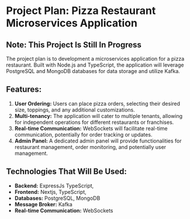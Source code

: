 # Project Plan: Pizza Restaurant Microservices Application

## Note: This Project Is Still In Progress

The project plan is to development a microservices application for a pizza restaurant. Built with Node.js and TypeScript, the application will leverage PostgreSQL and MongoDB databases for data storage and utilize Kafka.

## Features:

1. **User Ordering:** Users can place pizza orders, selecting their desired size, toppings, and any additional customizations.
2. **Multi-tenancy:** The application will cater to multiple tenants, allowing for independent operations for different restaurants or franchises.
3. **Real-time Communication:** WebSockets will facilitate real-time communication, potentially for order tracking or updates.
4. **Admin Panel:** A dedicated admin panel will provide functionalities for restaurant management, order monitoring, and potentially user management.

## Technologies That Will Be Used:

-   **Backend:** ExpressJs TypeScript,
-   **Frontend:** Nextjs, TypeScript,
-   **Databases:** PostgreSQL, MongoDB
-   **Message Broker:** Kafka
-   **Real-time Communication:** WebSockets

